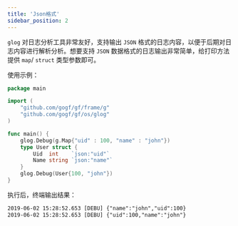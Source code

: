 ```yaml
---
title: 'Json格式'
sidebar_position: 2
---
```


`glog` 对日志分析工具非常友好，支持输出 `JSON` 格式的日志内容，以便于后期对日志内容进行解析分析。想要支持 `JSON` 数据格式的日志输出非常简单，给打印方法提供 `map`/ `struct` 类型参数即可。

使用示例：

```  go
package main

import (
	"github.com/gogf/gf/frame/g"
	"github.com/gogf/gf/os/glog"
)

func main() {
	glog.Debug(g.Map{"uid" : 100, "name" : "john"})
	type User struct {
		Uid  int    `json:"uid"`
		Name string `json:"name"`
	}
	glog.Debug(User{100, "john"})
}

```

执行后，终端输出结果：

``` html
2019-06-02 15:28:52.653 [DEBU] {"name":"john","uid":100}
2019-06-02 15:28:52.653 [DEBU] {"uid":100,"name":"john"}

```